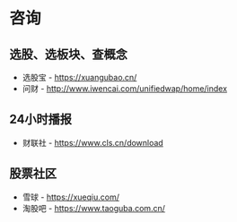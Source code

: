 # 咨询

## 选股、选板块、查概念
* 选股宝 - https://xuangubao.cn/
* 问财 - http://www.iwencai.com/unifiedwap/home/index

## 24小时播报
* 财联社 - https://www.cls.cn/download

## 股票社区
* 雪球 - https://xueqiu.com/
* 淘股吧 - https://www.taoguba.com.cn/